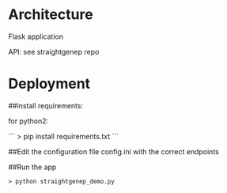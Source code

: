# Architecture

<p>Flask application</p>
<p>API: see straightgenep repo</p>


# Deployment

##install requirements:
<p>for python2:</p>
```
> pip install requirements.txt
```

##Edit the configuration file config.ini with the correct endpoints

##Run the app
```
> python straightgenep_demo.py
```
